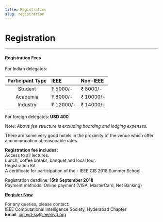 ```yaml
---
title: Registration
slug: registration
---
```

# Registration
---
#### Registration Fees
For Indian delegates:

| Participant Type | IEEE      | Non-IEEE  |
| :--------------: | :-------- | :-------- |
| Student          | ₹ 5000/-  | ₹ 8000/-  |
| Academia         | ₹ 8000/-  | ₹ 10000/- |
| Industry         | ₹ 12000/- | ₹ 14000/- |

For foreign delegates: **USD 400**

Note: *Above fee structure is excluding boarding and lodging expenses.* 

There are some very good hotels in the proximity of the venue which offer accommodation at reasonable rates.

**Registration fee includes:**  
Access to all lectures.  
Lunch, coffee breaks, banquet and local tour.  
Registration Kit.  
A certificate for participation of the - IEEE CIS 2018 Summer School  
  
Registration deadline: **15th September 2018**  
Payment methods: Online payment (VISA, MasterCard, Net Banking)

[**Register Now**](https://www.payumoney.com/events/#/buyTickets/cis-ss2018)  
  
For any queries, please contact:  
IEEE Computational Intelligence Society, Hyderabad Chapter  
**Email**: cishyd-ss@ieeehyd.org
